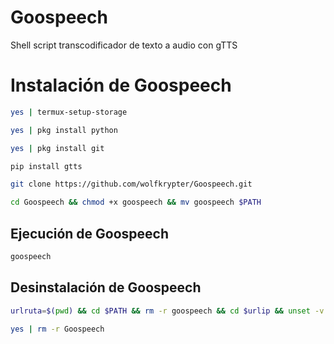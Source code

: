 # Goospeech
Shell script transcodificador de texto a audio con gTTS

<h1>Instalación de Goospeech</h1>

```bash
yes | termux-setup-storage
```

```bash
yes | pkg install python
```

```bash
yes | pkg install git
```


```bash
pip install gtts
```

```bash
git clone https://github.com/wolfkrypter/Goospeech.git
```

```bash
cd Goospeech && chmod +x goospeech && mv goospeech $PATH
```




<h2>Ejecución de Goospeech</h2>

```bash
goospeech
```




<h2>Desinstalación de Goospeech</h2>

```bash
urlruta=$(pwd) && cd $PATH && rm -r goospeech && cd $urlip && unset -v urlruta
```


```bash
yes | rm -r Goospeech
```



